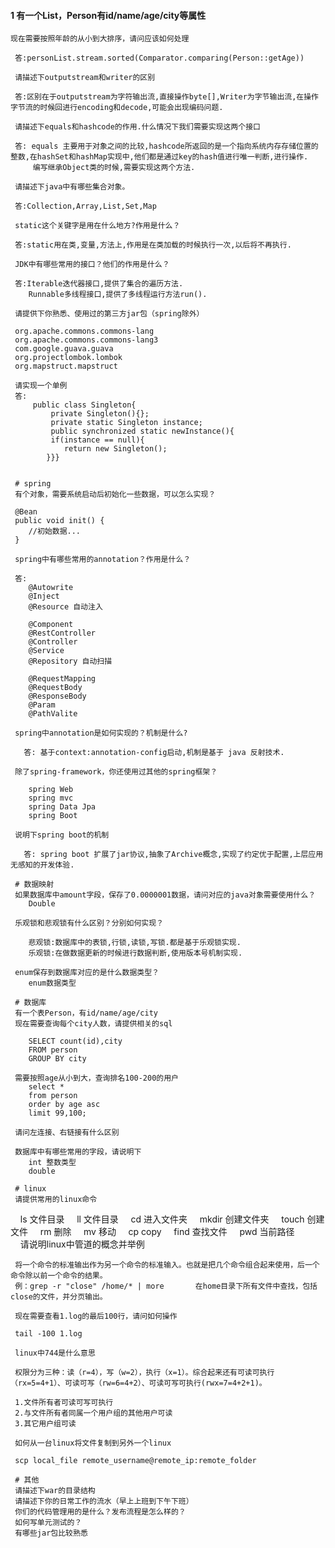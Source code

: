 #### 1 有一个List<Person>，Person有id/name/age/city等属性
     
    现在需要按照年龄的从小到大排序，请问应该如何处理

     答:personList.stream.sorted(Comparator.comparing(Person::getAge))

     请描述下outputstream和writer的区别

     答:区别在于outputstream为字符输出流,直接操作byte[],Writer为字节输出流,在操作字节流的时候回进行encoding和decode,可能会出现编码问题.

     请描述下equals和hashcode的作用.什么情况下我们需要实现这两个接口

     答: equals 主要用于对象之间的比较,hashcode所返回的是一个指向系统内存存储位置的整数,在hashSet和hashMap实现中,他们都是通过key的hash值进行唯一判断,进行操作.
         编写继承Object类的时候,需要实现这两个方法.

     请描述下java中有哪些集合对象。

     答:Collection,Array,List,Set,Map

     static这个关键字是用在什么地方?作用是什么？

     答:static用在类,变量,方法上,作用是在类加载的时候执行一次,以后将不再执行.

     JDK中有哪些常用的接口？他们的作用是什么？

     答:Iterable迭代器接口,提供了集合的遍历方法.
        Runnable多线程接口,提供了多线程运行方法run().

     请提供下你熟悉、使用过的第三方jar包（spring除外）

     org.apache.commons.commons-lang
     org.apache.commons.commons-lang3
     com.google.guava.guava
     org.projectlombok.lombok
     org.mapstruct.mapstruct

     请实现一个单例
     答:
         public class Singleton{
             private Singleton(){};
             private static Singleton instance;
             public synchronized static newInstance(){
             if(instance == null){
                return new Singleton();
            }}}


     # spring
     有个对象，需要系统启动后初始化一些数据，可以怎么实现？

     @Bean
     public void init() {
        //初始数据...
     }

     spring中有哪些常用的annotation？作用是什么？

     答:
        @Autowrite
        @Inject
        @Resource 自动注入

        @Component
        @RestController
        @Controller
        @Service
        @Repository 自动扫描

        @RequestMapping
        @RequestBody
        @ResponseBody
        @Param
        @PathValite

     spring中annotation是如何实现的？机制是什么?

       答: 基于context:annotation-config启动,机制是基于 java 反射技术.

     除了spring-framework，你还使用过其他的spring框架？

        spring Web
        spring mvc
        spring Data Jpa
        spring Boot

     说明下spring boot的机制

       答: spring boot 扩展了jar协议,抽象了Archive概念,实现了约定优于配置,上层应用无感知的开发体验.

     # 数据映射
     如果数据库中amount字段，保存了0.0000001数据，请问对应的java对象需要使用什么？
        Double

     乐观锁和悲观锁有什么区别？分别如何实现？

        悲观锁:数据库中的表锁,行锁,读锁,写锁.都是基于乐观锁实现.
        乐观锁:在做数据更新的时候进行数据判断,使用版本号机制实现.

     enum保存到数据库对应的是什么数据类型？
        enum数据类型

     # 数据库
     有一个表Person，有id/name/age/city
     现在需要查询每个city人数，请提供相关的sql

        SELECT count(id),city
        FROM person
        GROUP BY city

     需要按照age从小到大，查询排名100-200的用户
        select *
        from person
        order by age asc
        limit 99,100;

     请问左连接、右链接有什么区别

     数据库中有哪些常用的字段，请说明下
        int 整数类型
        double

     # linux
     请提供常用的linux命令
     
     ls 文件目录
     ll 文件目录
     cd 进入文件夹
     mkdir 创建文件夹
     touch 创建文件
     rm 删除
     mv 移动
     cp copy
     find 查找文件
     pwd 当前路径
      
     请说明linux中管道的概念并举例
     
     将一个命令的标准输出作为另一个命令的标准输入。也就是把几个命令组合起来使用，后一个命令除以前一个命令的结果。
     例：grep -r "close" /home/* | more       在home目录下所有文件中查找，包括close的文件，并分页输出。
     
     现在需要查看1.log的最后100行，请问如何操作
     
     tail -100 1.log
     
     linux中744是什么意思
     
     权限分为三种：读（r=4），写（w=2），执行（x=1）。综合起来还有可读可执行（rx=5=4+1）、可读可写（rw=6=4+2）、可读可写可执行(rwx=7=4+2+1)。
     
     1.文件所有者可读可写可执行
     2.与文件所有者同属一个用户组的其他用户可读
     3.其它用户组可读
     
     如何从一台linux将文件复制到另外一个linux
     
     scp local_file remote_username@remote_ip:remote_folder  

     # 其他
     请描述下war的目录结构
     请描述下你的日常工作的流水（早上上班到下午下班）
     你们的代码管理用的是什么？发布流程是怎么样的？
     如何写单元测试的？
     有哪些jar包比较熟悉
